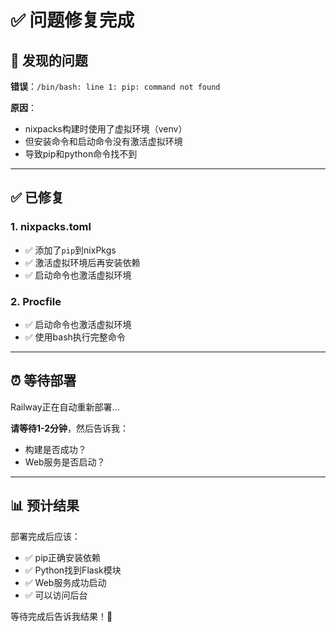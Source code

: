 # ✅ 问题修复完成

## 🐛 发现的问题

**错误**：`/bin/bash: line 1: pip: command not found`

**原因**：
- nixpacks构建时使用了虚拟环境（venv）
- 但安装命令和启动命令没有激活虚拟环境
- 导致pip和python命令找不到

---

## ✅ 已修复

### 1. nixpacks.toml
- ✅ 添加了`pip`到nixPkgs
- ✅ 激活虚拟环境后再安装依赖
- ✅ 启动命令也激活虚拟环境

### 2. Procfile
- ✅ 启动命令也激活虚拟环境
- ✅ 使用bash执行完整命令

---

## ⏰ 等待部署

Railway正在自动重新部署...

**请等待1-2分钟**，然后告诉我：
- 构建是否成功？
- Web服务是否启动？

---

## 📊 预计结果

部署完成后应该：
- ✅ pip正确安装依赖
- ✅ Python找到Flask模块
- ✅ Web服务成功启动
- ✅ 可以访问后台

等待完成后告诉我结果！🚀

